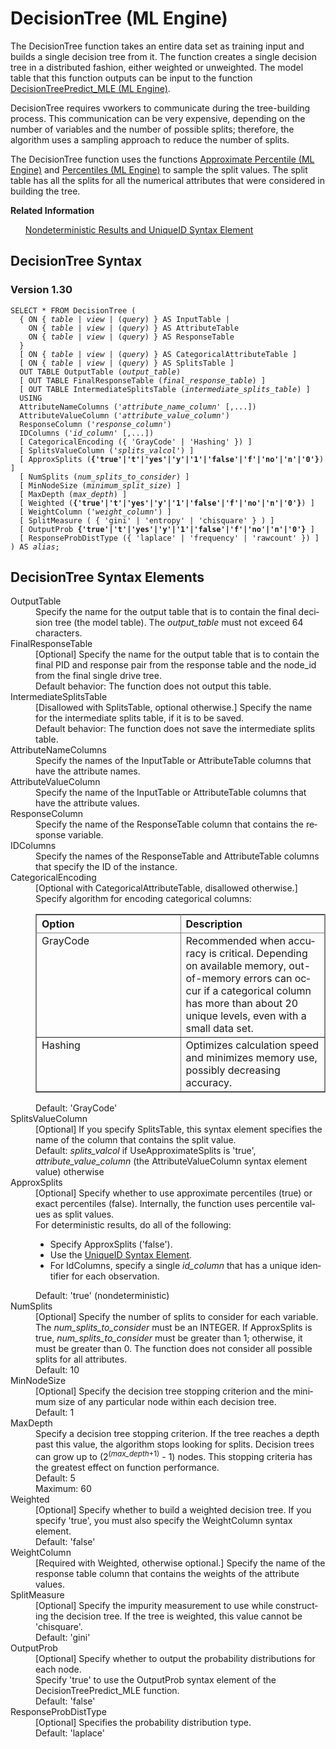 <div class="nested0" aria-labelledby="ariaid-title1" topicindex="1" topicid="sfg1507661639626" id="sfg1507661639626"><h1 class="title topictitle1" id="ariaid-title1">DecisionTree (ML Engine)</h1><div class="body conbody"><div class="section" id="sfg1507661639626__section_p1r_r55_zdb">
<p class="p">The DecisionTree function takes an entire data set as training input and builds a single decision tree from it. The function creates a single decision tree in a distributed fashion, either weighted or unweighted. The model table that this function outputs can be input to the function <a href="hjh1541538691334.md#euz1507663208785">DecisionTreePredict_MLE (ML Engine)</a>.</p>
<p class="p">DecisionTree requires vworkers to communicate during the tree-building process. This communication can be very expensive, depending on the number of variables and the number of possible splits; therefore, the algorithm uses a sampling approach to reduce the number of splits.</p>
<p class="p">The DecisionTree function uses the functions <a href="nrh1556809529247.md#zea1507654518162">Approximate Percentile (ML Engine)</a> and <a href="zrb1558121575859.md#mjb1507734282027">Percentiles (ML Engine)</a> to sample the split values. The split table has all the splits for all the numerical attributes that were considered in building the tree.</p></div></div><div class="related-links"><div class="linklistheader"><p></p><b>Related Information</b></div>
<ul class="linklist linklist relinfo"><div class="linklistmember"><a href="qym1549987102806.md">Nondeterministic Results and UniqueID Syntax Element</a></div></ul></div><div class="topic reference nested1" aria-labelledby="ariaid-title2" topicindex="2" topicid="mbk1507661926705" xml:lang="en-us" lang="en-us" id="mbk1507661926705">
<h2 class="title topictitle2" id="ariaid-title2">DecisionTree Syntax</h2><div class="body refbody"><div class="section" id="mbk1507661926705__section_N1000E_N1000C_N10001">
<h3 class="title sectiontitle">Version <span>1.30</span></h3><pre class="pre codeblock" xml:space="preserve"><code>SELECT * FROM DecisionTree (
  { <span>ON { <var class="keyword varname">table</var> | <var class="keyword varname">view</var> | (<var class="keyword varname">query</var>) }</span> AS InputTable |
    <span>ON { <var class="keyword varname">table</var> | <var class="keyword varname">view</var> | (<var class="keyword varname">query</var>) }</span> AS AttributeTable
    <span>ON { <var class="keyword varname">table</var> | <var class="keyword varname">view</var> | (<var class="keyword varname">query</var>) }</span> AS ResponseTable
  }
  [ <span>ON { <var class="keyword varname">table</var> | <var class="keyword varname">view</var> | (<var class="keyword varname">query</var>) }</span> AS CategoricalAttributeTable ] 
  [ <span>ON { <var class="keyword varname">table</var> | <var class="keyword varname">view</var> | (<var class="keyword varname">query</var>) }</span> AS SplitsTable ]
  OUT TABLE OutputTable (<var class="keyword varname">output_table</var>)
  [ OUT TABLE FinalResponseTable (<var class="keyword varname">final_response_table</var>) ]
  [ OUT TABLE IntermediateSplitsTable (<var class="keyword varname">intermediate_splits_table</var>) ]
  USING
  AttributeNameColumns ('<var class="keyword varname">attribute_name_column</var>' [,...])
  AttributeValueColumn ('<var class="keyword varname">attribute_value_column</var>')
  ResponseColumn ('<var class="keyword varname">response_column</var>')
  IDColumns ('<var class="keyword varname">id_column</var>' [,...])
  [ CategoricalEncoding ({ 'GrayCode' | 'Hashing' }) ]
  [ SplitsValueColumn ('<var class="keyword varname">splits_valcol</var>') ]
  [ ApproxSplits (<span><b>{'true'|'t'|'yes'|'y'|'1'|'false'|'f'|'no'|'n'|'0'}</b></span>) ]
  [ NumSplits (<var class="keyword varname">num_splits_to_consider</var>) ]
  [ MinNodeSize (<var class="keyword varname">minimum_split_size</var>) ]
  [ MaxDepth (<var class="keyword varname">max_depth</var>) ]
  [ Weighted (<span><b>{'true'|'t'|'yes'|'y'|'1'|'false'|'f'|'no'|'n'|'0'}</b></span>) ]
  [ WeightColumn ('<var class="keyword varname">weight_column</var>') ]
  [ SplitMeasure ( { 'gini' | 'entropy' | 'chisquare' } ) ]
  [ OutputProb <span><b>{'true'|'t'|'yes'|'y'|'1'|'false'|'f'|'no'|'n'|'0'}</b></span> ]
  [ ResponseProbDistType ({ 'laplace' | 'frequency' | 'rawcount' }) ]
) AS <var class="keyword varname">alias</var>;</code></pre></div></div></div><div class="topic reference nested1" aria-labelledby="ariaid-title3" topicindex="3" topicid="nqb1507661985806" xml:lang="en-us" lang="en-us" id="nqb1507661985806">
<h2 class="title topictitle2" id="ariaid-title3">DecisionTree Syntax Elements</h2><div class="body refbody"><div class="section" id="nqb1507661985806__section_N10011_N1000E_N10001"><dl class="dl parml"><dt class="dt pt dlterm">OutputTable</dt><dd class="dd pd">Specify the name for the output table that is to contain the final decision tree (the model table). The <var class="keyword varname">output_table</var> must not exceed 64 characters.</dd><dt class="dt pt dlterm">FinalResponseTable</dt><dd class="dd pd">[Optional] Specify the name for the output table that is to contain the final PID and response pair from the response table and the node_id from the final single drive tree.</dd><dd class="dd pd ddexpand">Default behavior: The function does not output this table.</dd><dt class="dt pt dlterm">IntermediateSplitsTable</dt><dd class="dd pd">[Disallowed with SplitsTable, optional otherwise.] Specify the name for the intermediate splits table, if it is to be saved.</dd><dd class="dd pd ddexpand">Default behavior: The function does not save the intermediate splits table.</dd><dt class="dt pt dlterm">AttributeNameColumns</dt><dd class="dd pd">Specify the names of the InputTable or AttributeTable columns that have the attribute names.</dd><dt class="dt pt dlterm">AttributeValueColumn</dt><dd class="dd pd">Specify the name of the InputTable or AttributeTable columns that have the attribute values.</dd><dt class="dt pt dlterm">ResponseColumn</dt><dd class="dd pd">Specify the name of the ResponseTable column that contains the response variable.</dd><dt class="dt pt dlterm">IDColumns</dt><dd class="dd pd">Specify the names of the ResponseTable and AttributeTable columns that specify the ID of the instance.</dd><dt class="dt pt dlterm">CategoricalEncoding</dt><dd class="dd pd">[Optional with CategoricalAttributeTable, disallowed otherwise.] Specify algorithm for encoding categorical columns:
<div class="tablenoborder"><table cellpadding="4" cellspacing="0" summary="" id="nqb1507661985806__table_n14_5pp_sgb" class="table" frame="border" border="1" rules="all"><div class="caption"></div><colgroup span="1"><col style="width:50%" span="1"></col><col style="width:50%" span="1"></col></colgroup><thead class="thead" style="text-align:left;"><tr class="row"><th class="entry cellrowborder" style="vertical-align:top;" id="d59372e282" rowspan="1" colspan="1">Option</th><th class="entry cellrowborder" style="vertical-align:top;" id="d59372e284" rowspan="1" colspan="1">Description</th></tr></thead><tbody class="tbody"><tr class="row"><td class="entry cellrowborder" style="vertical-align:top;" headers="d59372e282" rowspan="1" colspan="1">GrayCode</td><td class="entry cellrowborder" style="vertical-align:top;" headers="d59372e284" rowspan="1" colspan="1">Recommended when accuracy is critical. Depending on available memory, out-of-memory errors can occur if a categorical column has more than about 20 unique levels, even with a small data set.</td></tr><tr class="row"><td class="entry cellrowborder" style="vertical-align:top;" headers="d59372e282" rowspan="1" colspan="1">Hashing</td><td class="entry cellrowborder" style="vertical-align:top;" headers="d59372e284" rowspan="1" colspan="1">Optimizes calculation speed and minimizes memory use, possibly decreasing accuracy.</td></tr></tbody></table></div></dd><dd class="dd pd ddexpand">Default: 'GrayCode'</dd><dt class="dt pt dlterm">SplitsValueColumn</dt><dd class="dd pd">[Optional] If you specify SplitsTable, this syntax element specifies the name of the column that contains the split value.</dd><dd class="dd pd ddexpand">Default: <var class="keyword varname">splits_valcol</var> if UseApproximateSplits is 'true', <var class="keyword varname">attribute_value_column</var> (the AttributeValueColumn syntax element value) otherwise</dd><dt class="dt pt dlterm">ApproxSplits</dt><dd class="dd pd">[Optional] Specify whether to use approximate percentiles (true) or exact percentiles (false). Internally, the function uses percentile values as split values.</dd><dd class="dd pd ddexpand">For deterministic results, do all of the following:
<ul class="ul">
<li class="li">Specify ApproxSplits ('false').</li>
<li class="li">Use the <a href="fdw1549987717481.md">UniqueID Syntax Element</a>.</li>
<li class="li">For IdColumns, specify a single <var class="keyword varname">id_column</var> that has a unique identifier for each observation.</li></ul></dd><dd class="dd pd ddexpand">Default: 'true' (nondeterministic)</dd><dt class="dt pt dlterm">NumSplits</dt><dd class="dd pd">[Optional] Specify the number of splits to consider for each variable. The <var class="keyword varname">num_splits_to_consider</var> must be an INTEGER. If  ApproxSplits is true, <var class="keyword varname">num_splits_to_consider</var> must be greater than 1; otherwise, it must be greater than 0. The function does not consider all possible splits for all attributes.</dd><dd class="dd pd ddexpand">Default: 10</dd><dt class="dt pt dlterm">MinNodeSize</dt><dd class="dd pd">[Optional] Specify the decision tree stopping criterion and the minimum size of any particular node within each decision tree.</dd><dd class="dd pd ddexpand">Default: 1</dd><dt class="dt pt dlterm">MaxDepth</dt><dd class="dd pd">Specify a decision tree stopping criterion. If the tree reaches a depth past this value, the algorithm stops looking for splits. Decision trees can grow up to (2<span><sup>(<var class="keyword varname">max_depth</var>+1)</sup></span> - 1) nodes. This stopping criteria has the greatest effect on function performance.</dd><dd class="dd pd ddexpand">Default: 5</dd><dd class="dd pd ddexpand">Maximum: 60</dd><dt class="dt pt dlterm">Weighted</dt><dd class="dd pd">[Optional] Specify whether to build a weighted decision tree. If you specify 'true', you must also specify the WeightColumn syntax element.</dd><dd class="dd pd ddexpand">Default: 'false'</dd><dt class="dt pt dlterm">WeightColumn</dt><dd class="dd pd">[Required with Weighted, otherwise optional.] Specify the name of the response table column that contains the weights of the attribute values.</dd><dt class="dt pt dlterm">SplitMeasure</dt><dd class="dd pd">[Optional] Specify the impurity measurement to use while constructing the decision tree. If the tree is weighted, this value cannot be 'chisquare'.</dd><dd class="dd pd ddexpand">Default: 'gini'</dd><dt class="dt pt dlterm">OutputProb</dt><dd class="dd pd">[Optional] Specify whether to output the probability distributions for each node.</dd><dd class="dd pd ddexpand">Specify 'true' to use the OutputProb syntax element of the DecisionTreePredict_MLE function.</dd><dd class="dd pd ddexpand">Default: 'false'</dd><dt class="dt pt dlterm">ResponseProbDistType</dt><dd class="dd pd">[Optional] Specifies the probability distribution type.</dd><dd class="dd pd ddexpand">Default: 'laplace'</dd></dl></div></div></div></div>
